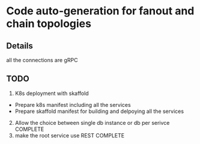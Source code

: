 # Code auto-generation for fanout and chain topologies
## Details
all the connections are gRPC  

## TODO
1. K8s deployment with skaffold
  - Prepare k8s manifest including all the services
  - Prepare skaffold manifest for building and delpoying all the services
2. Allow the choice between single db instance or db per serivce COMPLETE
3. make the root service use REST COMPLETE
